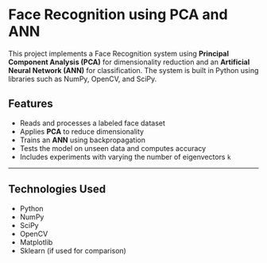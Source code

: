 # Face Recognition using PCA and ANN

This project implements a Face Recognition system using **Principal Component Analysis (PCA)** for dimensionality reduction and an **Artificial Neural Network (ANN)** for classification. 
The system is built in Python using libraries such as NumPy, OpenCV, and SciPy.

## Features

- Reads and processes a labeled face dataset
- Applies **PCA** to reduce dimensionality
- Trains an **ANN** using backpropagation
- Tests the model on unseen data and computes accuracy
- Includes experiments with varying the number of eigenvectors `k`

---

## Technologies Used

- Python
- NumPy
- SciPy
- OpenCV
- Matplotlib
- Sklearn (if used for comparison)

